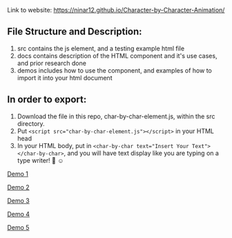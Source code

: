 Link to website: https://ninar12.github.io/Character-by-Character-Animation/

## File Structure and Description:

1. src contains the js element, and a testing example html file
2. docs contains description of the HTML component and it's use cases, and prior research done
3. demos includes how to use the component, and examples of how to import it into your html document

## In order to export:

1. Download the file in this repo, char-by-char-element.js, within the src directory.
2. Put `<script src="char-by-char-element.js"></script>` in your HTML head
3. In your HTML body, put in `<char-by-char text="Insert Your Text"></char-by-char>`, and you will have text display like you are typing on a type writer! 💯 ☺️


[Demo 1](/demos/demo1.html)

[Demo 2](/demos/demo2.html)

[Demo 3](/demos/demo3.html)

[Demo 4](/demos/demo4.html)

[Demo 5](/demos/demo5.html)
